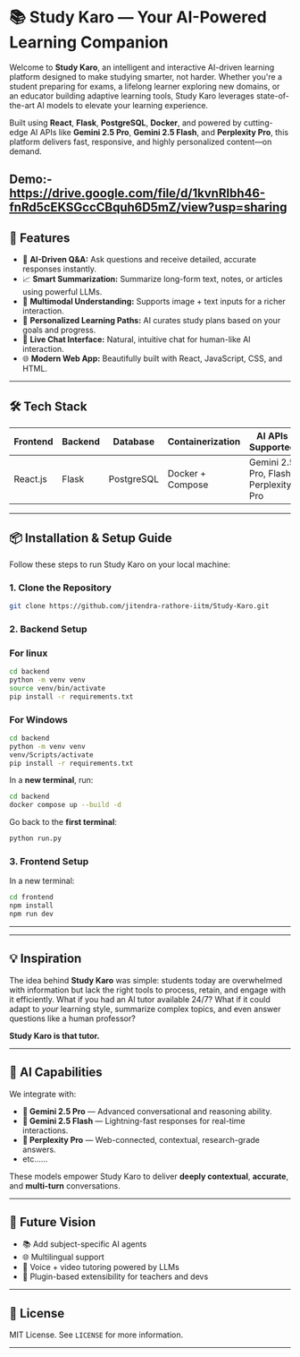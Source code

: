 
# 📚 Study Karo — Your AI-Powered Learning Companion

Welcome to **Study Karo**, an intelligent and interactive AI-driven learning platform designed to make studying smarter, not harder. Whether you're a student preparing for exams, a lifelong learner exploring new domains, or an educator building adaptive learning tools, Study Karo leverages state-of-the-art AI models to elevate your learning experience.

Built using **React**, **Flask**, **PostgreSQL**, **Docker**, and powered by cutting-edge AI APIs like **Gemini 2.5 Pro**, **Gemini 2.5 Flash**, and **Perplexity Pro**, this platform delivers fast, responsive, and highly personalized content—on demand.

Demo:- https://drive.google.com/file/d/1kvnRlbh46-fnRd5cEKSGccCBquh6D5mZ/view?usp=sharing
---

## 🚀 Features

- 🤖 **AI-Driven Q&A:** Ask questions and receive detailed, accurate responses instantly.
- 📈 **Smart Summarization:** Summarize long-form text, notes, or articles using powerful LLMs.
- 🧠 **Multimodal Understanding:** Supports image + text inputs for a richer interaction.
- 🎯 **Personalized Learning Paths:** AI curates study plans based on your goals and progress.
- 💬 **Live Chat Interface:** Natural, intuitive chat for human-like AI interaction.
- 🌐 **Modern Web App:** Beautifully built with React, JavaScript, CSS, and HTML.

---

## 🛠️ Tech Stack

| Frontend   | Backend   | Database     | Containerization | AI APIs Supported            |
|------------|-----------|--------------|------------------|------------------------------|
| React.js   | Flask     | PostgreSQL   | Docker + Compose | Gemini 2.5 Pro, Flash, Perplexity Pro |

---

## 📦 Installation & Setup Guide

Follow these steps to run Study Karo on your local machine:

### 1. Clone the Repository
```bash
git clone https://github.com/jitendra-rathore-iitm/Study-Karo.git
```

### 2. Backend Setup
### For linux
```bash
cd backend
python -m venv venv
source venv/bin/activate
pip install -r requirements.txt
```
### For Windows
```bash
cd backend
python -m venv venv
venv/Scripts/activate
pip install -r requirements.txt
```

In a **new terminal**, run:

```bash
cd backend
docker compose up --build -d
```

Go back to the **first terminal**:

```bash
python run.py
```

### 3. Frontend Setup

In a new terminal:

```bash
cd frontend
npm install
npm run dev
```

---





---

## 💡 Inspiration

The idea behind **Study Karo** was simple: students today are overwhelmed with information but lack the right tools to process, retain, and engage with it efficiently. What if you had an AI tutor available 24/7? What if it could adapt to *your* learning style, summarize complex topics, and even answer questions like a human professor?

**Study Karo is that tutor.**

---

## 🧠 AI Capabilities

We integrate with:

- **🔹 Gemini 2.5 Pro** — Advanced conversational and reasoning ability.
- **🔹 Gemini 2.5 Flash** — Lightning-fast responses for real-time interactions.
- **🔹 Perplexity Pro** — Web-connected, contextual, research-grade answers.
- etc......

These models empower Study Karo to deliver **deeply contextual**, **accurate**, and **multi-turn** conversations.

---

## 🏁 Future Vision

- 📚 Add subject-specific AI agents
- 🌐 Multilingual support
- 🎥 Voice + video tutoring powered by LLMs
- 🧩 Plugin-based extensibility for teachers and devs

---



## 📜 License

MIT License. See `LICENSE` for more information.

---






